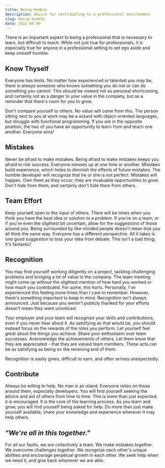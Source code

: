 ```yaml
---
title: Being Humble
description: Advice for contributing to a professional environment
slug: being-humble
date: 2012-09-09
---
```


There is an important aspect to being a professional that is necessary to learn, but difficult to
teach. While not just true for professionals, it is especially true for anyone in a professional
setting to set ego aside and keep oneself humble.

## Know Thyself

Everyone has limits. No matter how experienced or talented you may be, there is always someone who
knows something you do not or can do something you cannot. This should be viewed not as personal
shortcoming, and certainly not as a danger to your value in the company, but as a reminder that
there's room for you to grow.

Don't compare yourself to others. No value will come from this. The person sitting next to you at
work may be a wizard with object-oriented languages, but struggle with functional programming. If
you are in the opposite position, the two of you have an opportunity to learn from and teach one
another. Everyone wins!

## Mistakes

Never be afraid to make mistakes. Being afraid to make mistakes keeps you afraid to risk success.
Everyone messes up at one time or another. Mistakes build experience, which helps to diminish the
effects of future mistakes. The humble developer will recognize that he or she is not perfect.
Mistakes will happen. Own them as they occur; they are invaluable opportunities to grow. Don't hide
from them; and certainly don't hide them from others.

## Team Effort

Keep yourself open to the input of others. There will be times when you think you have the best idea
or solution to a problem. If you're on a team, or if you're even the slightest bit uncertain, allow
for the suggestions of those around you. Being surrounded by like-minded people doesn't mean that
you all think the same way. Everyone has a different perspective. All it takes is one good
suggestion to toss your idea from debate. This isn't a bad thing; it's fantastic!

## Recognition

You may find yourself working diligently on a project, tackling challenging problems and bringing a
lot of value to the company. The team meeting might come up without the slightest mention of how
hard you worked or how much you contributed. For some, this hurts. Personally, I've experienced this
feeling more times than I care to remember. However, there's something important to keep in mind.
Recognition isn't always announced. Just because you weren't publicly thanked for your efforts
doesn't mean they went unnoticed.

Your employer and your team will recognize your skills and contributions, even if you never hear
about it. As satisfying as that would be, you should instead focus on the rewards of the roles you
perform. Let yourself feel great about the things you achieve. Share your enthusiasm over team
successes. Acknowledge the achievements of others. Let them know that they are appreciated - that
they are valued team members. These acts can be as satisfying as being on the receiving end of them.

Recognition is easily given, difficult to earn, and often arrives unexpectedly.

## Contribute

Always be willing to help. No man is an island. Everyone relies on those around them, especially
developers. You will find yourself seeking the advice and aid of others from time to time. This is
more than just expected; it is encouraged. It is the core of the learning process. As you learn and
grow, you will find yourself being asked for help. Do more than just make yourself available; share
your knowledge and experience wherever it may help others.

## _"We're all in this together."_

For all our faults, we are collectively a team. We make mistakes together. We overcome challenges
together. We recognize each other's unique abilities and encourage perpetual growth in each other.
We seek help when we need it, and give back whenever we are able.
